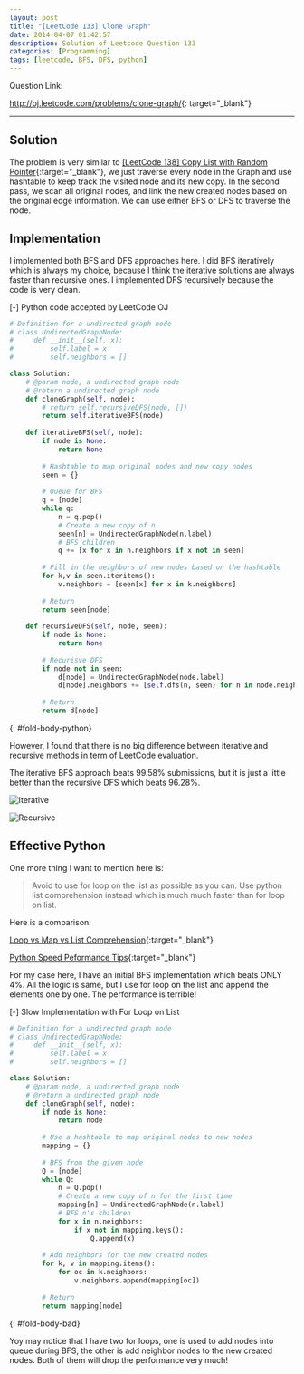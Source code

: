 ```yaml
---
layout: post
title: "[LeetCode 133] Clone Graph"
date: 2014-04-07 01:42:57
description: Solution of Leetcode Question 133
categories: [Programming]
tags: [leetcode, BFS, DFS, python]
---
```


Question Link:

<http://oj.leetcode.com/problems/clone-graph/>{: target="_blank"}

---

## Solution

The problem is very similar to 
[[LeetCode 138] Copy List with Random Pointer](/2014/04/06/leetcode138-Copy-List-With-Random-Pointer/){:target="_blank"},
we just traverse every node in the Graph and use hashtable to keep track the visited node and its new copy.
In the second pass, we scan all original nodes, and link the new created nodes based on the original edge information.
We can use either BFS or DFS to traverse the node.
 
## Implementation

I implemented both BFS and DFS approaches here.
I did BFS iteratively which is always my choice,
because I think the iterative solutions are always faster than recursive ones.
I implemented DFS recursively because the code is very clean.

<div class="code-title">
<span class="code-fold" id="fold-btn-python" onclick="$use('fold-body-python', 'fold-btn-python')">[-]</span>
Python code accepted by LeetCode OJ
</div>

~~~ python
# Definition for a undirected graph node
# class UndirectedGraphNode:
#     def __init__(self, x):
#         self.label = x
#         self.neighbors = []

class Solution:
    # @param node, a undirected graph node
    # @return a undirected graph node
    def cloneGraph(self, node):
        # return self.recursiveDFS(node, [])
        return self.iterativeBFS(node)
    
    def iterativeBFS(self, node):
        if node is None:
            return None
        
        # Hashtable to map original nodes and new copy nodes
        seen = {}
        
        # Queue for BFS
        q = [node]
        while q:
            n = q.pop()
            # Create a new copy of n
            seen[n] = UndirectedGraphNode(n.label)
            # BFS children
            q += [x for x in n.neighbors if x not in seen]
        
        # Fill in the neighbors of new nodes based on the hashtable
        for k,v in seen.iteritems():
            v.neighbors = [seen[x] for x in k.neighbors]
        
        # Return
        return seen[node]
        
    def recursiveDFS(self, node, seen):
        if node is None:
            return None
        
        # Recurisve DFS
        if node not in seen:
            d[node] = UndirectedGraphNode(node.label)
            d[node].neighbors += [self.dfs(n, seen) for n in node.neighbors]
            
        # Return
        return d[node]
~~~
{: #fold-body-python}


However, I found that there is no big difference between iterative and recursive methods in term of LeetCode evaluation.

The iterative BFS approach beats 99.58% submissions, but it is just a little better than the recursive DFS which beats 96.28%.

![Iterative](/images/showoff_20140407_iterative.PNG)

![Recursive](/images/showoff_20140407_recursive.PNG)

## Effective Python

One more thing I want to mention here is:

> Avoid to use for loop on the list as possible as you can.
> Use python list comprehension instead which is much much faster than for loop on list.

Here is a comparison: 

[Loop vs Map vs List Comprehension](http://leadsift.com/loop-map-list-comprehension/){:target="_blank"}

[Python Speed Peformance Tips](https://wiki.python.org/moin/PythonSpeed/PerformanceTips){:target="_blank"}

For my case here, I have an initial BFS implementation which beats ONLY 4%.
All the logic is same, but I use for loop on the list and append the elements one by one.
The performance is terrible!

<div class="code-title">
<span class="code-fold" id="fold-btn-bad" onclick="$use('fold-body-bad', 'fold-btn-bad')">[-]</span>
Slow Implementation with For Loop on List
</div>

~~~ python
# Definition for a undirected graph node
# class UndirectedGraphNode:
#     def __init__(self, x):
#         self.label = x
#         self.neighbors = []

class Solution:
    # @param node, a undirected graph node
    # @return a undirected graph node
    def cloneGraph(self, node):
        if node is None:
            return node
            
        # Use a hashtable to map original nodes to new nodes
        mapping = {}
        
        # BFS from the given node
        Q = [node]
        while Q:
            n = Q.pop()
            # Create a new copy of n for the first time
            mapping[n] = UndirectedGraphNode(n.label)
            # BFS n's children
            for x in n.neighbors:
                if x not in mapping.keys():
                    Q.append(x)
        
        # Add neighbors for the new created nodes
        for k, v in mapping.items():
            for oc in k.neighbors:
                v.neighbors.append(mapping[oc])
        
        # Return
        return mapping[node]
~~~
{: #fold-body-bad}

Yoy may notice that I have two for loops, one is used to add nodes into queue during BFS,
the other is add neighbor nodes to the new created nodes.
Both of them will drop the performance very much!